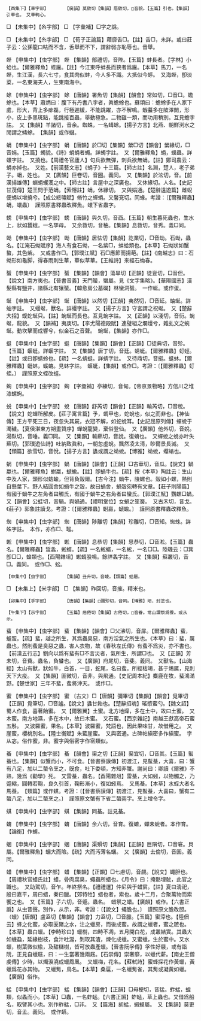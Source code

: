 <!-- { "loadSidebar": true } -->
	【酉集下】【車字部】		【廣韻】莫敎切【集韻】眉敎切，□音貌。【玉篇】引也。【集韻】引車也。　又車軥心。

□	【未集中】【糸字部】	□	【字彙補】□字之譌。

□	【未集中】【糸字部】	□	【荀子正論篇】藉靡舌□。【註】舌□，未詳。或曰莊子云：公孫龍口呿而不含，舌舉而不下，謂辭弱亦恥辱也。音舉。

蜌	【申集中】【虫字部】	蜌	【集韻】部禮切，音陛。【玉篇】蚌長者。【字林】小蛤也。【爾雅釋魚】蜌蠯。【註】今江東呼蚌長而狹者爲蠯。【本草】馬刀，一名蜌，生江漢，長六七寸，食其肉似蚌，今人多不識。大抵似今蝏。　又海蜌，卽淡菜，一名東海夫人，生東南海中。

蜍	【申集中】【虫字部】	蜍	【唐韻】署魚切【集韻】【韻會】常如切，□音□。蟾蜍也。【本草】蕭炳曰：腹下有丹書八字者，眞蟾蜍也。蘇頌曰：蟾蜍多在人家下處，形大，背上多痱磊，行極遲緩，不能跳躍，亦不解鳴。蝦蟇多在陂澤閒，形小，皮上多黑斑點，能跳接百蟲，舉動極急。二物雖一類，而功用稍別。互見蟾字註。　又【集韻】羊諸切，音余。蜘蛛，一名蝳蜍。【揚子方言】北燕、朝鮮洌水之閒謂之蝳蜍。　【集韻】或作蠩。

蜎	【申集中】【虫字部】	蜎	【唐韻】於□切【集韻】縈□切【韻會】縈緣切，□音娟。【玉篇】蠋貌。《詩》蜎蜎者蠋。詳蠋字註。　又【爾雅釋魚】蜎，蠉蟲。詳蠉字註。　又撓也。【周禮冬官廬人】句兵欲無彈，刺兵欲無蜎。【註】鄭司農云：蜎亦掉也。　又姓。【前漢藝文志】《蜎子》十三篇。【師古註】名淵，楚人，老子弟子。蜎，姓也。　又【廣韻】巨卷切，音圈。義同。　又【集韻】於泫切，音。【前漢揚雄傳】蜵蜎蠼濩之中。【師古註】言屋中之深廣也。　又休緣切。人名。【史記甘茂傳】楚王問于范蜎。【索隱註】蜎，休緣切。　又與娟通。【楚辭遠遊篇】雌蜺便蜎以增撓兮。【成公綏嘯賦】脩竹之蟬蜎。又馨兗切。同蝝。考證：〔【爾雅釋蟲】蜎，蠉蟲〕　謹照原書釋蟲改釋魚。蠉下省蟲字。 

蜏	【申集中】【虫字部】	蜏	【唐韻】與久切，音酉。【玉篇】朝生暮死蟲也，生水上，狀如蠶蛾。一名孳母。　又余救切，音柚。【集韻】息救切，音秀。義□同。

蜐	【申集中】【虫字部】	蜐	【唐韻】居怯切【集韻】訖業切，□音劫。石蜐，蟲名。【江淹石蜐賦序】海人有食石蜐，一名紫□，蚌蛤類也。【本草】石蜐狀如蟹螯，其色紫。　又或書作□。【郭璞江賦】石□應節而揚葩。【註】《南越志》曰：石蜐形如龜脚，得春雨則生華，華似草華。【王維詩】來經石蜐春。

蜑	【申集中】【虫字部】	蜑	【集韻】【韻會】蕩旱切【正韻】徒亶切，□音但。【說文】南方夷也。【晉書音義】天門蜑，蠻屬。見《文字集略》。【華陽國志】漢髮縣有鹽井，諸縣北有獽蜑。【韓愈房公墓碣】林蠻洞蜑。　一作蜒。或作蛋。

蜒	【申集中】【虫字部】	蜒	【唐韻】以然切【正韻】夷然切，□音延。蚰蜒。詳蚰字註。　又蟃蜒，獸名。詳蟃字註。　又【揚子方言】守宮謂之祝蜒。　又【楚辭大招】蝮蛇蜒只。【註】蜿蜒而長也。互見蜿字註。　又【正韻】以淺切，音衍。蜿蜒，龍貌。　又【韻補】夷庚切。【李尤陽德殿賦】連璧組之爛熳兮，雜虬文之蜿蜒。動坎擊而成響兮，似金石之音聲。　蜿蜒，【集韻】亦作□。

蜓	【申集中】【虫字部】	蜓	【唐韻】【集韻】【韻會】【正韻】□徒典切，音殄。【玉篇】蝘蜓。詳蝘字註。　又【集韻】唐丁切，音廷。蜻蜓。【爾雅釋蟲】虰蛵。【註】或曰卽蜻蛉也。【疏】一名蜻蜓。詳蜻字註。　又待鼎切，音挺。蜓蚞。【爾雅釋蟲】蜓蚞，螇螰。見蚞字註。　蝘蜓，【集韻】或作□。考證：〔【爾雅釋蟲】虰蛭。〕　謹照原文蛭改蛵。 

蜔	【申集中】【虫字部】	蜔	【字彙補】亭練切，音甸。【帝京景物略】方信川之堆漆螺蜔。

蜕	【申集中】【虫字部】	蛻	【唐韻】舒芮切【韻會】【正韻】輸芮切，□音稅。【說文】蛇蟬所解皮。【莊子寓言篇】予，蜩甲也，蛇蛻也，似之而非也。【神仙傳】王方平死三日，夜忽失其屍，衣冠不解，如蛇蛻耳。【史記屈原列傳】蟬蛻于濁穢。【夏侯湛東方朔畫贊序】蟬蛻龍變，棄俗登仙。　又【廣韻】他外切，音娧。湯臥切，音唾。義□同。　又【集韻】輸爇切，音說。復蜟也。　又蟬蛻之蛻亦叶失爇切。【郭璞遊仙詩】吐納致眞和，一朝忽虛蛻。飄然凌太淸，眇爾景長滅。　又【類篇】欲雪切，音悅。【揚子方言】蠭或謂之蚴蛻。【博雅】蚴蛻，蠮螉也。

蜗	【申集中】【虫字部】	蝸	【唐韻】【韻會】【正韻】□古華切，音瓜。【說文】蝸蠃也。【爾雅釋魚】蚹蠃，螔蝓。【註】卽蝸牛也。【疏】按《本草》陶註云：生山中及人家，頭形似蛣蝓，但背負殻爾。【古今注】蝸牛，陵螺也。殻如小螺，熱則自懸葉下。野人結圓舍如蝸牛之殻，故曰蝸舍，蝸殻宛轉有文章。【莊子則陽篇】有國于蝸牛之左角者曰觸氏，有國于蝸牛之右角者曰蠻氏。【郭璞江賦】鸚螺□蝸。　又【韻會】公蛙切，音騧。與媧通。【禮明堂位】女蝸之笙簧。　又古禾切，音戈。《莊子》郭象註讀戈。考證：〔【爾雅釋蟲】蚹蠃，螔蝓。〕　謹照原書釋蟲改釋魚。 

蜘	【申集中】【虫字部】	蜘	【唐韻】陟離切【集韻】珍離切，□音知。蜘蛛。詳蛛字註。　本作，亦作□、鼅。

蜙	【申集中】【虫字部】	蜙	【唐韻】息恭切【集韻】思恭切，□音淞。【玉篇】蟲名。【爾雅釋蟲】蜤螽，蜙蝑。【疏】一名蜙蝑，一名蜙，一名□□。陸璣云：□箕卽□□，蝗類也。【酉陽雜俎】蜙蝑股鳴。餘詳螽字註。　又【集韻】蘇叢切，音□。義同。　或作□、蚣。

	【申集中】【虫字部】		【集韻】丑升切，音睖。【類篇】蛤屬。

□	【未集上】【米字部】	□	【集韻】昨回切，音摧。精米也。

	【卯集中】【手字部】		【唐韻】【集韻】□彌殄切，音眄。【博雅】培，封塗也。

	【午集下】【示字部】		【玉篇】居倦切【集韻】古倦切，□音眷。常山謂祭爲餋。或从示。

蜚	【申集中】【虫字部】	蜚	【集韻】【韻會】□父沸切，音屝。【爾雅釋蟲】蜚，蠦蜰。【疏】蜚，越之所生，其爲蟲臭惡，南方淫氣之所生也。《本草》曰：蜚，厲蟲也，然則蜚是臭惡之蟲，害人衣物，故《春秋左氏傳》有蜚不爲災，亦不書也。【前漢五行志】劉向以爲有蜚有□不言災者，氣所生，所謂□也。　又【正韻】芳未切，音費。蟲名，負蠜也。　又【廣韻】府尾切，音斐。義同。　又獸名。【山海經】太山有獸，狀如牛，白首，一目，蛇尾，名曰蜚。所經枯竭，甚于鴆厲，見則天下大疫。　又【集韻】匪微切，音非。與飛通。【史記周本紀】麋鹿在牧，蜚鴻滿野。【楚世家】三年不蜚，蜚將沖天。　或作□。

蜜	【申集中】【虫字部】	蜜	〔古文〕□【唐韻】彌畢切【集韻】【韻會】覓畢切【正韻】覓筆切，□音謐。【說文】蠭甘飴也。【楚辭招魂】瑤漿蜜勺。【魏文詔】蜀人作食，喜著飴蜜。　又【爾雅翼】土蜜。北方地燥，多在土中，故曰土蜜。　又木蜜。南方地濕，多在木中，故曰木蜜。　又石蜜。【西京雜記】南越王獻高帝石蜜五斛。　又波羅蜜，果名。【本草】波羅蜜，梵語也，因此果味甘，故借用之。　又崖蜜，櫻桃別名。【陸士衡賦】朱藍崖蜜。　又與密通。古碑帖縝密多作縝蜜。　字从宓。俗作蜜，非。蜜字與俗密字作宻類似。

蜝	【申集中】【虫字部】	蜝	【韻會】渠之切【正韻】渠宜切，□音其。【玉篇】蟚蜝也。【集韻】似蟹而小，不可食。【晉書蔡謨傳】初渡江，見蟚蜝，大喜，曰：蟹有八足，加以二螯令烹之，旣食，吐下委頓，方知非蟹。謝尚曰：卿讀《爾雅》不熟，幾爲《勸學》死。　又雷蜝，蟲名。【酉陽雜俎】雷蜝，大如蚓，以物觸之，乃蹙縮，圓轉若鞠，良久引首，鞠形漸小，復如蚓焉。　又馬蜝。【本草】水蛭大者名馬蜝。　【類篇】或作蜞。考證：〔【晉書蔡謨傳】初渡江，見蟚蜝，大喜曰，蟹有二螯八足，加以二螯烹之。〕　謹照原文蟹有下省二螯兩字。烹上增令字。 

蜞	【申集中】【虫字部】	蜞	【集韻】同蜝。註見蜝。

蜟	【申集中】【虫字部】	蜟	【唐韻】余六切，音育。復蜟，蟬未蛻者。本作育。【論衡】作蜟。

蜠	【申集中】【虫字部】	蜠	【唐韻】渠殞切【集韻】【正韻】巨隕切，□音窘。貝屬。【爾雅釋魚】蜠大而險。【疏】大而汚薄名蜠。　又【廣韻】去倫切，音囷。義同。

蜡	【申集中】【虫字部】	蜡	【集韻】【正韻】□七慮切，音覻。【說文】蠅胆也。【周禮秋官蜡氏註】蜡，骨肉腐臭，蠅蟲所蜡也。《月令》曰：掩骼埋骴，此官之職也。　又助駕切，音乍。年終祭名。【禮禮運】仲尼與于蜡賔。【註】夏曰淸祀，殷曰嘉平，周曰蜡，秦曰臘。【郊特牲】蜡也者，索也。歲十二月，合聚萬物而索饗之也。　又【玉篇】子六切，音蹙。蟲名。　蜡祭之蜡。【廣韻】或作。【六書正譌】从虫昔聲。別作，从示，非。考證：〔【說文】蠅膽也。〕　謹照原文膽改胆。（蠟）【唐韻】盧盍切【集韻】【韻會】力盍切，□音臘。【玉篇】蜜滓也。【陸佃云】蜂之化蜜，必取匽豬之水，注之蠟房，而後成蜜。故謂之蠟者，蜜之蹠也。【本草】蟲白蠟。【李時珍曰】蠟樹，四時不凋，五月開白花，成叢結實。其蟲大如蟣蝨，延緣樹枝，食汁吐涎，剝取其渣，煉化成蠟。又蜜蠟，生於蜜中。又水蠟，樹葉微似楡，及甜櫧樹，皆可放蟲產蠟。【晉書阮孚傳】孚性好屐，或有詣阮，正見自蠟屐，曰：一生當著幾兩屐。【石崇傳】崇奢靡，以蠟代薪。【南史王僧虔傳】少時，以燭淚澆成蠟鳳凰。　又蠟梅，花名。【蘇軾詩】蜜蜂採花作黃蠟，黃蠟爲花亦其物。　又蠟觜，鳥名。【本草】桑扈，一名蠟觜雀，其觜或凝黃如蠟。　【廣韻】俗作。

蜢	【申集中】【虫字部】	蜢	【集韻】【韻會】【正韻】□母梗切，音猛。蚱蜢，蝗類，似螽而小。【本草】□蟲，一名蚱蜢。【六書正譌】蚱蜢，草上蟲也。又借爲船名，取譬其小也。別作舴艋，□非。　又【篇海】胡蜢，蝦蟆屬。　又【集韻】莫更切，音孟。義同。　或作蟒。

